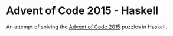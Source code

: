 # Advent of Code 2015 - Haskell

An attempt of solving the [Advent of Code 2015](https://adventofcode.com/2015)
puzzles in Haskell.